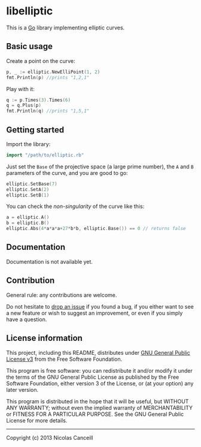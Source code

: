 # libelliptic

This is a [Go](http://golang.org) library implementing elliptic curves.

## Basic usage

Create a point on the curve:

````go
p, _ := elliptic.NewElliPoint(1, 2)
fmt.Println(p) //prints "1,2,1"
````

Play with it:

````go
q := p.Times(3).Times(6)
q = q.Plus(p)
fmt.Println(q) //prints "1,5,1"
````

## Getting started

Import the library:

````go
import "/path/to/elliptic.rb"
````

Just set the `Base` of the projective space (a large prime number), the `A` and `B` parameters of the curve, and you are good to go:

````go
elliptic.SetBase(7)
elliptic.SetA(2)
elliptic.SetB(1)
````

You can check the _non-singularity_ of the curve like this:

````go
a = elliptic.A()
b = elliptic.B()
elliptic.Abs(4*a*a*a+27*b*b, elliptic.Base()) == 0 // returns false
````

## Documentation

Documentation is not available yet.

## Contribution

General rule: any contributions are welcome.

Do not hesitate to [drop an issue](https://github.com/ncanceill/libelliptic/issues/new) if you found a bug, if you either want to see a new feature or wish to suggest an improvement, or even if you simply have a question.

## License information

This project, including this README, distributes under [GNU General Public License v3](https://github.com/ncanceill/libelliptic/blob/master/LICENSE.md) from the Free Software Foundation.

This program is free software: you can redistribute it and/or modify it under the terms of the GNU General Public License as published by the Free Software Foundation, either version 3 of the License, or (at your option) any later version.

This program is distributed in the hope that it will be useful, but WITHOUT ANY WARRANTY; without even the implied warranty of MERCHANTABILITY or FITNESS FOR A PARTICULAR PURPOSE.  See the GNU General Public License for more details.

***

Copyright (c) 2013 Nicolas Canceill


